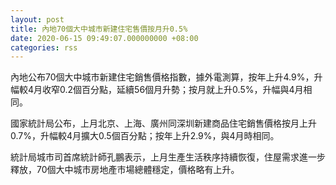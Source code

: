 ```yaml
---
layout: post
title: 內地70個大中城市新建住宅售價按月升0.5%
date: 2020-06-15 09:49:07.000000000 +08:00
categories: rss
---
```


內地公布70個大中城市新建住宅銷售價格指數，據外電測算，按年上升4.9%，升幅較4月收窄0.2個百分點，延續56個月升勢；按月就上升0.5%，升幅與4月相同。

國家統計局公布，上月北京、上海、廣州同深圳新建商品住宅銷售價格按月上升0.7%，升幅較4月擴大0.5個百分點；按年上升2.9%，與4月時相同。

統計局城市司首席統計師孔鵬表示，上月生產生活秩序持續恢復，住屋需求進一步釋放，70個大中城市房地產市場總體穩定，價格略有上升。
